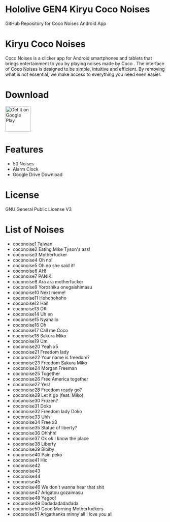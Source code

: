 # Hololive GEN4 Kiryu Coco Noises
 GitHub Repository for Coco Noises Android App
 
# Kiryu Coco Noises
Coco Noises is a clicker app for Android smartphones and tablets that brings entertainment to you by playing noises made by Coco .
The interface of Coco Noises is designed to be simple, intuitive and efficient. By removing what is not essential, we make access to everything you need even easier.

# Download
[<img src="https://play.google.com/intl/en_us/badges/images/generic/en_badge_web_generic.png"
alt="Get it on Google Play"
height="80">](https://play.google.com/store/apps/details?id=com.yuzumin.coconoises)

# Features
* 50 Noises
* Alarm Clock
* Google Drive Download

# License
GNU General Public License V3

# List of Noises
* coconoise1  Taiwan
* coconoise2  Eating Mike Tyson's ass! 
* coconoise3  Motherfucker
* coconoise4  Oh no!
* coconoise5  Oh no she said it! 
* coconoise6  AH!
* coconoise7  PANIK!
* coconoise8  Ara ara motherfucker
* coconoise9  Yoroshiku onegaishimasu
* coconoise10 Next meme!
* coconoise11 Hohohohoho
* coconoise12 Hai!
* coconoise13 OK
* coconoise14 Uh en
* coconoise15 Nyahallo
* coconoise16 Oh
* coconoise17 Call me Coco
* coconoise18 Sakura Miko
* coconoise19 Um
* coconoise20 Yeah x5
* coconoise21 Freedom lady
* coconoise22 Your name is freedom?
* coconoise23 Freedom Sakura Miko
* coconoise24 Morgan Freeman
* coconoise25 Together
* coconoise26 Free America together
* coconoise27 Yes!
* coconoise28 Freedom ready go?
* coconoise29 Let it go (feat. Miko)
* coconoise30 Frozen?
* coconoise31 Doko
* coconoise32 Freedom lady Doko
* coconoise33 Uhh
* coconoise34 Free x3
* coconoise35 Statue of liberty?
* coconoise36 Ohhhh!
* coconoise37 Ok ok I know the place
* coconoise38 Liberty
* coconoise39 Bibiby
* coconoise40 Pain peko
* coconoise41 Hic
* coconoise42
* coconoise43
* coconoise44
* coconoise45
* coconoise46 We don't wanna hear that shit
* coconoise47 Arigatou gozaimasu
* coconoise48 Yagoo!
* coconoise49 Dadadadadadada
* coconoise50 Good Morning Motherfuckers
* coconoise51 Arigathanks minny'all I love you all
